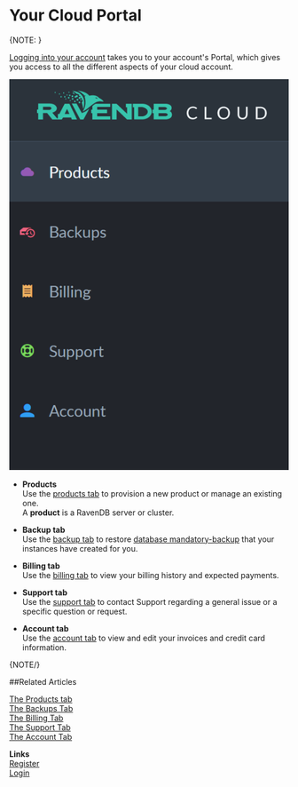# Your Cloud Portal  

{NOTE: }

[Logging into your account](../../cloud/cloud-overview#login-to-your-account) 
takes you to your account's Portal, which gives you access to all the different aspects of your cloud account.  

!["Account Portal"](images\portal-000.png "Account Portal")  


* **Products**  
  Use the [products tab](../../cloud/portal/cloud-portal-products-tab) to provision a new product or manage an existing one.  
  A **product** is a RavenDB server or cluster.  

* **Backup tab**  
  Use the [backup tab](../../cloud/portal/cloud-portal-backups-tab) to restore 
  [database mandatory-backup](../../cloud/cloud-backup-and-restore#the-mandatory-backup-routine) that your instances have created for you.  

* **Billing tab**  
  Use the [billing tab](../../cloud/portal/cloud-portal-billing-tab) to view your billing history and expected payments.  

* **Support tab**  
  Use the [support tab](../../cloud/portal/cloud-portal-support-tab) to contact Support regarding a general issue or a specific question or request.  

* **Account tab**  
  Use the [account tab](../../cloud/portal/cloud-portal-account-tab) to view and edit your invoices and credit card information.  

{NOTE/}

##Related Articles
  
[The Products tab](../../cloud/portal/cloud-portal-products-tab)  
[The Backups Tab](../../cloud/portal/cloud-portal-backups-tab)  
[The Billing Tab](../../cloud/portal/cloud-portal-billing-tab)  
[The Support Tab](../../cloud/portal/cloud-portal-support-tab)  
[The Account Tab](../../cloud/portal/cloud-portal-account-tab)  
  
**Links**  
[Register]( https://cloud.ravendb.net/user/register)  
[Login]( https://cloud.ravendb.net/user/login)  
